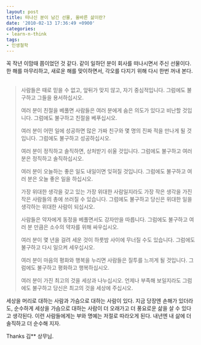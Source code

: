 ```yaml
---
layout: post
title: 떠나신 분이 남긴 선물, 올바른 삶이란?
date: '2010-02-13 17:36:49 +0900'
categories:
- learn-n-think
tags:
- 인생철학
---
```


꼭 작년 이맘때 쯤이었던 것 같다. 같이 일하던 분이 회사를 떠나시면서 주신 선물이다. 한 해를 마무리하고, 새로운 해를 맞이하면서, 각오를 다지기 위해 다시 한번 꺼내 본다.
 
> 사람들은 때로 믿을 수 없고, 앞뒤가 맞지 않고, 자기 중심적입니다. 그럼에도 불구하고 그들을 용서하십시오.
> 
> 여러 분이 친절을 베풀면 사람들은 여러 분에게 숨은 의도가 있다고 비난할 것입니다. 그럼에도 불구하고 친절을 베푸십시오.
>
> 여러 분이 어떤 일에 성공하면 많은 가짜 친구와 몇 명의 진짜 적을 만나게 될 것입니다. 그럼에도 불구하고 성공하십시오.
>
> 여러 분이 정직하고 솔직하면, 상처받기 쉬울 것입니다. 그럼에도 불구하고 여러 분은 정직하고 솔직하십시오.
>
> 여러 분이 오늘하는 좋은 일도 내일이면 잊혀질 것입니다. 그럼에도 불구하고 여러 분은 오늘 좋은 일을 하십시오.
>
> 가장 위대한 생각을 갖고 있는 가장 위대한 사람일지라도 가장 작은 생각을 가진 작은 사람들의 총에 쓰러질 수 있습니다. 그럼에도 불구하고 당신은 위대한 일을 생각하는 위대한 사람이 되십시오.
>
> 사람들은 약자에게 동정을 베풀면서도 강자만을 따릅니다. 그럼에도 불구하고 여러 분 만큼은 소수의 약자를 위해 싸우십시오.
>
> 여러 분이 몇 년을 걸려 세운 것이 하룻밤 사이에 무너질 수도 있습니다. 그럼에도 불구하고 다시 일으켜 세우십시오.
>
> 여러 분이 마음의 평화와 행복을 누리면 사람들은 질투를 느끼게 될 것입니다. 그럼에도 불구하고 평화하고 행복하십시오.
>
> 여러 분이 가진 최고의 것을 세상과 나누십시오. 언제나 부족해 보일지라도 그럼에도 불구하고 당신은 최고의 것을 세상에 주십시오.

세상을 머리로 대하는 사람과 가슴으로 대하는 사람이 있다. 지금 당장엔 손해가 있더라도, 순수하게 세상을 가슴으로 대하는 사람이 더 오래가고 더 풍요로운 삶을 살 수 있다고 생각된다. 이런 사람들에게는 부와 명예는 저절로 따라오게 된다. 내년엔 내 삶에 더 솔직하고 더 순수해 지자. 

Thanks 김\*\* 상무님.
